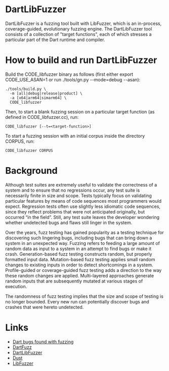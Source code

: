 DartLibFuzzer
=============

DartLibFuzzer is a fuzzing tool built with LibFuzzer, which
is an in-process, coverage-guided, evolutionary fuzzing engine.
The DartLibFuzzer tool consists of a collection of "target
functions", each of which stresses a particular part of the
Dart runtime and compiler.

How to build and run DartLibFuzzer
==================================

Build the CODE_libfuzzer binary as follows (first either export
CODE_USE_ASAN=1 or run ./tools/gn.py --mode=debug --asan):

    ./tools/build.py \
      -m [all|debug|release|product] \
      -a [x64|arm64|simarm64] \
      CODE_libfuzzer

Then, to start a blank fuzzing session on a particular target
function (as defined in CODE_libfuzzer.cc), run:

    CODE_libfuzzer [--t=<target-function>]

To start a fuzzing session with an initial corpus inside
the directory CORPUS, run:

    CODE_libfuzzer CORPUS

Background
==========

Although test suites are extremely useful to validate the correctness of a
system and to ensure that no regressions occur, any test suite is necessarily
finite in size and scope. Tests typically focus on validating particular
features by means of code sequences most programmers would expect. Regression
tests often use slightly less idiomatic code sequences, since they reflect
problems that were not anticipated originally, but occurred “in the field”.
Still, any test suite leaves the developer wondering whether undetected bugs
and flaws still linger in the system.

Over the years, fuzz testing has gained popularity as a testing technique for
discovering such lingering bugs, including bugs that can bring down a system
in an unexpected way. Fuzzing refers to feeding a large amount of random data
as input to a system in an attempt to find bugs or make it crash.
Generation-based fuzz testing constructs random, but properly formatted input
data. Mutation-based fuzz testing applies small random changes to existing
inputs in order to detect shortcomings in a system. Profile-guided or
coverage-guided fuzz testing adds a direction to the way these random changes
are applied. Multi-layered approaches generate random inputs that are
subsequently mutated at various stages of execution.

The randomness of fuzz testing implies that the size and scope of testing is
no longer bounded. Every new run can potentially discover bugs and crashes
that were hereto undetected.

Links
=====

* [Dart bugs found with fuzzing](https://github.com/dart-lang/sdk/issues?utf8=%E2%9C%93&q=label%3Adartfuzz+)
* [DartFuzz](https://github.com/dart-lang/sdk/tree/master/runtime/tools/dartfuzz)
* [DartLibFuzzer](https://github.com/dart-lang/sdk/tree/master/runtime/src/libfuzzer)
* [Dust](https://pub.dev/packages/dust)
* [LibFuzzer](https://llvm.org/docs/LibFuzzer.html)
